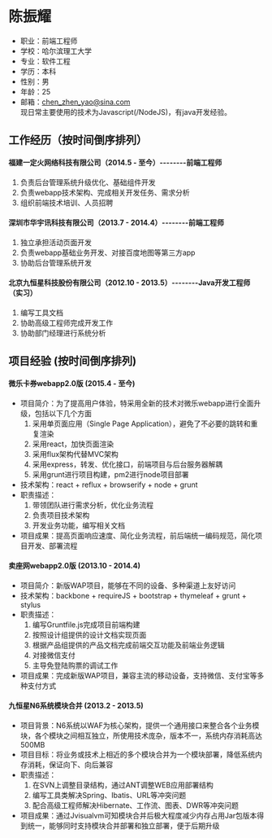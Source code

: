 # 陈振耀
- 职业：前端工程师
- 学校：哈尔滨理工大学
- 专业：软件工程
- 学历：本科
- 性别：男
- 年龄：25  
- 邮箱：chen_zhen_yao@sina.com  
  现日常主要使用的技术为Javascript(/NodeJS)，有java开发经验。

## 工作经历（按时间倒序排列）

#### 福建一定火网络科技有限公司（2014.5 - 至今）--------前端工程师
  1. 负责后台管理系统升级优化、基础组件开发
  2. 负责webapp技术架构、完成相关开发任务、需求分析
  3. 组织前端技术培训、人员招聘

#### 深圳市华宇讯科技有限公司（2013.7 - 2014.4）--------前端工程师
  1. 独立承担活动页面开发
  2. 负责webapp基础业务开发、对接百度地图等第三方app
  3. 协助后台管理系统开发

#### 北京九恒星科技股份有限公司（2012.10 - 2013.5）--------Java开发工程师（实习）
  1. 编写工具文档
  2. 协助高级工程师完成开发工作
  3. 协助部门经理进行系统分析

## 项目经验 (按时间倒序排列)

#### 微乐卡券webapp2.0版 (2015.4 - 至今)  
  - 项目简介：为了提高用户体验，特采用全新的技术对微乐webapp进行全面升级，包括以下几个方面 
    1. 采用单页面应用（Single Page Application），避免了不必要的跳转和重复渲染
    2. 采用react，加快页面渲染
    2. 采用flux架构代替MVC架构
    3. 采用express，转发、优化接口，前端项目与后台服务器解耦
    4. 采用grunt进行项目构建，pm2进行node项目部署
  - 技术架构：react + reflux + browserify + node + grunt
  - 职责描述：
    1. 带领团队进行需求分析，优化业务流程
    2. 负责项目技术架构
    3. 开发业务功能，编写相关文档
  - 项目成果：提高页面响应速度、简化业务流程，前后端统一编码规范，简化项目开发、部署流程

#### 卖座网webapp2.0版 (2013.10 - 2014.4)
  - 项目简介：新版WAP项目，能够在不同的设备、多种渠道上友好访问
  - 技术架构：backbone + requireJS + bootstrap + thymeleaf + grunt + stylus
  - 职责描述：
    1. 编写Gruntfile.js完成项目前端构建
    2. 按照设计组提供的设计文档实现页面
    3. 根据产品组提供的产品文档完成前端交互功能及前端业务逻辑
    4. 对接微信支付
    5. 主导免登陆购票的调试工作
  - 项目成果：完成新版WAP项目，兼容主流的移动设备，支持微信、支付宝等多种支付方式

#### 九恒星N6系统模块合并 (2013.2 - 2013.5)
  - 项目背景：N6系统以WAF为核心架构，提供一个通用接口来整合各个业务模块，各个模块之间相互独立，所使用技术庞杂，版本不一，系统内存消耗高达500MB
  - 项目目标：将业务或技术上相近的多个模块合并为一个模块部署，降低系统内存消耗，保证向下、向后兼容
  - 职责描述：
    1. 在SVN上调整目录结构，通过ANT调整WEB应用部署结构
    2. 编写工具类解决Spring、Ibatis、URL等冲突问题
    3. 配合高级工程师解决Hibernate、工作流、图表、DWR等冲突问题
  - 项目成果：通过Jvisualvm可知模块合并后极大程度减少内存占用Jar包版本得到统一，能够同时支持模块合并部署和独立部署，便于后期升级
